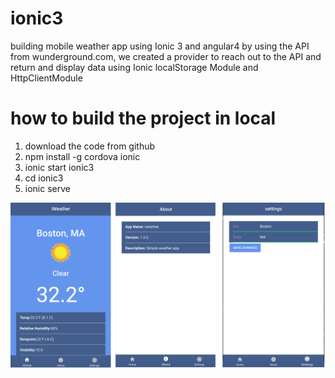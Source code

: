 # ionic3
building mobile weather app using Ionic 3 and angular4 by using the API from wunderground.com, we created a provider to reach out to the API and return and display data using Ionic localStorage Module and HttpClientModule
# how to build the project in local
1. download the code from github
2. npm install -g cordova ionic
3. ionic start ionic3
4. cd ionic3
5. ionic serve
<img src="img/iweather.png">


